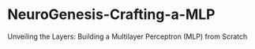 # NeuroGenesis-Crafting-a-MLP
Unveiling the Layers: Building a Multilayer Perceptron (MLP) from Scratch
